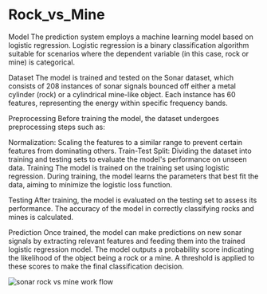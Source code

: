 # Rock_vs_Mine

Model
The prediction system employs a machine learning model based on logistic regression. Logistic regression is a binary classification algorithm suitable for scenarios where the dependent variable (in this case, rock or mine) is categorical.

Dataset
The model is trained and tested on the Sonar dataset, which consists of 208 instances of sonar signals bounced off either a metal cylinder (rock) or a cylindrical mine-like object. Each instance has 60 features, representing the energy within specific frequency bands.

Preprocessing
Before training the model, the dataset undergoes preprocessing steps such as:

Normalization: Scaling the features to a similar range to prevent certain features from dominating others.
Train-Test Split: Dividing the dataset into training and testing sets to evaluate the model's performance on unseen data.
Training
The model is trained on the training set using logistic regression. During training, the model learns the parameters that best fit the data, aiming to minimize the logistic loss function.

Testing
After training, the model is evaluated on the testing set to assess its performance. The accuracy of the model in correctly classifying rocks and mines is calculated.

Prediction
Once trained, the model can make predictions on new sonar signals by extracting relevant features and feeding them into the trained logistic regression model. The model outputs a probability score indicating the likelihood of the object being a rock or a mine. A threshold is applied to these scores to make the final classification decision.

![sonar rock vs mine work flow](https://github.com/sasindharan/Rock_vs_Mine/assets/117493393/ca30bcbf-59a9-445d-8d3c-bb95d6fa306f)
